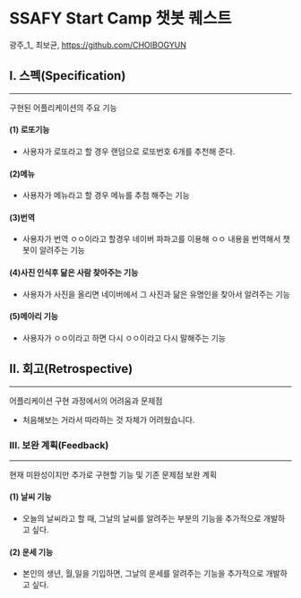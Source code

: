 # SSAFY Start Camp 챗봇 퀘스트

광주_1_ 최보균, https://github.com/CHOIBOGYUN

## I. 스펙(Specification)

------

구현된 어플리케이션의 주요 기능

#### (1) 로또기능

- 사용자가 로또라고 할 경우 랜덤으로 로또번호 6개를 추천해 준다.

#### (2)메뉴

- 사용자가 메뉴라고 할 경우 메뉴를 추첨 해주는 기능

#### (3)번역

- 사용자가 번역 ㅇㅇ이라고 할경우 네이버 파파고를 이용해 ㅇㅇ 내용을 번역해서 챗봇이 알려주는 기능

#### (4)사진 인식후 닮은 사람 찾아주는 기능

- 사용자가 사진을 올리면 네이버에서 그 사진과 닮은 유명인을 찾아서 알려주는 기능

#### (5)메아리 기능 

- 사용자가 ㅇㅇ이라고 하면 다시 ㅇㅇ이라고 다시 말해주는 기능


## II. 회고(Retrospective)

------

어플리케이션 구현 과정에서의 어려움과 문제점

- 처음해보는 거라서 따라하는 것 자체가 어려웠습니다.

### III. 보완 계획(Feedback)

------

현재 미완성이지만 추가로 구현할 기능 및 기존 문제점 보완 계획

#### (1) 날씨 기능

- 오늘의 날씨라고 할 때, 그날의 날씨를 알려주는 부분의 기능을 추가적으로 개발하고 싶다.

#### (2) 운세 기능

- 본인의 생년, 월,일을 기입하면, 그날의 운세를 알려주는 기능을 추가적으로 개발하고 싶다.

